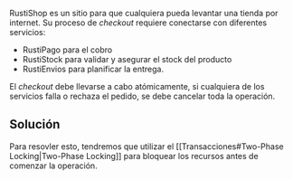 RustiShop es un sitio para que cualquiera pueda levantar una tienda por internet. Su proceso de *checkout* requiere conectarse con diferentes servicios:

- RustiPago para el cobro
- RustiStock para validar y asegurar el stock del producto
- RustiEnvios para planificar la entrega.

El *checkout* debe llevarse a cabo atómicamente, si cualquiera de los servicios falla o rechaza el pedido, se debe cancelar toda la operación.

## Solución

Para resovler esto, tendremos que utilizar el [[Transacciones#Two-Phase Locking|Two-Phase Locking]] para bloquear los recursos antes de comenzar la operación.
